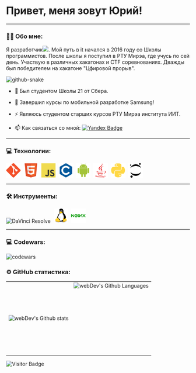 
# Привет, меня зовут Юрий!

---

### :man_technologist: Обо мне:

Я разработчик<img src="https://media.giphy.com/media/WUlplcMpOCEmTGBtBW/giphy.gif" width="30px">. Мой путь в it начался в 2016 году со Школы программистов. После школы я поступил в РТУ Мирэа, где учусь по сей день. Участвую в различных хакатонах и CTF соревнованиях. Дважды был победителем на хакатоне "Цфировой прорыв".

<picture>
  <source media="(prefers-color-scheme: dark)" srcset="grid-snake-dark.svg" />
  <source media="(prefers-color-scheme: light)" srcset="grid-snake.svg" />
  <img alt="github-snake" src="github-snake.svg" />
</picture>

- :telescope: Был студентом Школы 21 от Сбера.

- :seedling: Завершил курсы по мобильной разработке Samsung!

- :zap: Являюсь студентом старших курсов РТУ Мирэа института ИИТ.

- :mailbox: Как связаться со мной: [![Yandex Badge](https://img.shields.io/badge/-Gmail-red?style=flat&logo=Gmail&logoColor=white)](mailto:zayycevjura@yandex.ru)

---


### 💻 Технологии:

<div>
  <img src="https://github.com/devicons/devicon/blob/master/icons/git/git-original.svg" title="git" alt="git" width="40" height="40"/>&nbsp
  <img src="https://github.com/devicons/devicon/blob/master/icons/html5/html5-original.svg" title="html5" alt="html5" width="40" height="40"/>&nbsp
  <img src="https://github.com/devicons/devicon/blob/master/icons/javascript/javascript-original.svg" title="javascript" alt="javascript" width="40" height="40"/>&nbsp
  <img src="https://github.com/devicons/devicon/blob/master/icons/c/c-plain.svg" title="C" alt="C" width="40" height="40"/>&nbsp;
  <img src="https://github.com/devicons/devicon/blob/master/icons/android/android-plain.svg" title="Android" alt="Android" width="40" height="40"/>&nbsp;
  <img src="https://github.com/devicons/devicon/blob/master/icons/java/java-plain.svg" title="Java" alt="Java" width="40" height="40"/>&nbsp;
  <img src="https://github.com/devicons/devicon/blob/master/icons/python/python-plain.svg" title="Python" alt="Python" width="40" height="40"/>&nbsp;
  <img src="https://github.com/devicons/devicon/blob/master/icons/jupyter/jupyter-plain.svg" title="Jupyter" alt="Jupyter" width="40" height="40"/>&nbsp;
</div>

---

### 🛠 Инструменты:

<div>
  <img src="https://upload.wikimedia.org/wikipedia/commons/9/90/DaVinci_Resolve_17_logo.svg" title="DaVinci Resolve" alt="DaVinci Resolve" width="40" height="40"/>&nbsp;
  <img src="https://github.com/devicons/devicon/blob/master/icons/linux/linux-original.svg" title="linux" alt="linux" width="40" height="40"/>&nbsp;
  <img src="https://github.com/devicons/devicon/blob/master/icons/nginx/nginx-original.svg" title="nginx" alt="nginx" width="40" height="40"/>&nbsp;
</div>

---


### 💻 Codewars:

![codewars](https://www.codewars.com/users/zayycev22/badges/large)

### ⚙️ GitHub статистика:

<table>
  <tr>
    <td>
      <img align="left" src="http://github-readme-streak-stats.herokuapp.com?user=zayycev22&theme=dark&background=000000" alt="webDev's Github stats" />
    </td>
    <td>
      <img height="195px" align="right" alt="webDev's Github Languages" src="https://github-readme-stats-sigma-five.vercel.app/api/top-langs/?username=zayycev22&layout=compact&theme=vision-friendly-dark" />
    </td>
  </tr>
</table>

![Visitor Badge](https://visitor-badge.laobi.icu/badge?page_id=zayycev22)
